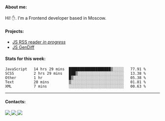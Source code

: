 #### About me:
Hi! ✋.
I'm a Frontend developer based in Moscow.

#### Projects:
- [JS RSS reader *in progress*](https://github.com/GKoil/frontend-project-lvl3)
- [JS GenDiff](https://github.com/GKoil/GenDiff)

#### Stats for this week:
<!--START_SECTION:waka-->
```text
JavaScript   14 hrs 29 mins  ███████████████████▒░░░░░   77.91 % 
SCSS         2 hrs 29 mins   ███▒░░░░░░░░░░░░░░░░░░░░░   13.38 % 
Other        1 hr            █▒░░░░░░░░░░░░░░░░░░░░░░░   05.38 % 
Text         20 mins         ▒░░░░░░░░░░░░░░░░░░░░░░░░   01.81 % 
XML          7 mins          ░░░░░░░░░░░░░░░░░░░░░░░░░   00.63 % 
```
<!--END_SECTION:waka-->
---
#### Contacts:

<a target='_blank' title='LinkedIn' href="https://www.linkedin.com/in/gkoil/">
  <img src="https://img.shields.io/badge/LinkedIn-0077B5?style=for-the-badge&logo=linkedin&logoColor=white" />
</a>
<a target='_blank' title='Telegram' href="https://t.me/gkoil">
  <img src="https://img.shields.io/badge/Telegram-2CA5E0?style=for-the-badge&logo=telegram&logoColor=white" />
</a>
<a target='_blank' title='Gmail' href="mailto: gk.grigorev@gmail.com">
  <img src="https://img.shields.io/badge/Gmail-D14836?style=for-the-badge&logo=gmail&logoColor=white" />
</a>

